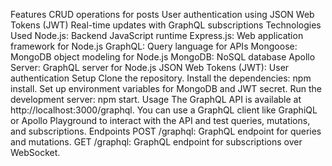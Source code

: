 Features
CRUD operations for posts
User authentication using JSON Web Tokens (JWT)
Real-time updates with GraphQL subscriptions
Technologies Used
Node.js: Backend JavaScript runtime
Express.js: Web application framework for Node.js
GraphQL: Query language for APIs
Mongoose: MongoDB object modeling for Node.js
MongoDB: NoSQL database
Apollo Server: GraphQL server for Node.js
JSON Web Tokens (JWT): User authentication
Setup
Clone the repository.
Install the dependencies: npm install.
Set up environment variables for MongoDB and JWT secret.
Run the development server: npm start.
Usage
The GraphQL API is available at http://localhost:3000/graphql.
You can use a GraphQL client like GraphiQL or Apollo Playground to interact with the API and test queries, mutations, and subscriptions.
Endpoints
POST /graphql: GraphQL endpoint for queries and mutations.
GET /graphql: GraphQL endpoint for subscriptions over WebSocket.
